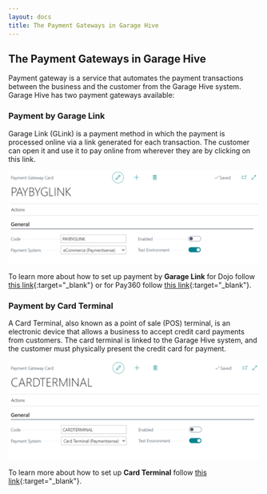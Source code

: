 ```yaml
---
layout: docs
title: The Payment Gateways in Garage Hive
---
```


## The Payment Gateways in Garage Hive
Payment gateway is a service that automates the payment transactions between the business and the customer from the Garage Hive system. Garage Hive has two payment gateways available:

### Payment by Garage Link
Garage Link (GLink) is a payment method in which the payment is processed online via a link generated for each transaction. The customer can open it and use it to pay online from wherever they are by clicking on this link.

   ![](media/garagehive-payment-gateways1.png)

To learn more about how to set up payment by **Garage Link** for Dojo follow [this link](garagehive-setting-up-payment-by-glink-dojo.html){:target="_blank"} or for Pay360 follow [this link](garagehive-setting-up-payment-by-glink-pay360.html){:target="_blank"}.

### Payment by Card Terminal
A Card Terminal, also known as a point of sale (POS) terminal, is an electronic device that allows a business to accept credit card payments from customers. The card terminal is linked to the Garage Hive system, and the customer must physically present the credit card for payment.

   ![](media/garagehive-payment-gateways2.png)

To learn more about how to set up **Card Terminal** follow [this link](garagehive-setting-up-payment-by-card-terminal.html){:target="_blank"}.

